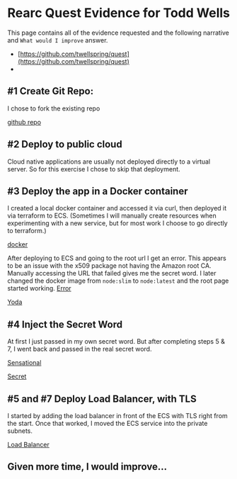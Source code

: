 # Rearc Quest Evidence for Todd Wells

This page contains all of the evidence requested and the following narrative and `What would I improve` answer.
- [https://github.com/twellspring/quest](https://github.com/twellspring/quest)
- 


## #1 Create Git Repo:
I chose to fork the existing repo 

[github repo]( images/quest-git-repo.png "github repo")


## #2 Deploy to public cloud
Cloud native applications are usually not deployed directly to a virtual server. So for this exercise I chose to skip that deployment.

## #3 Deploy the app in a Docker container
I created a local docker container and accessed it via curl, then deployed it via terraform to ECS. (Sometimes I will manually create resources when experimenting with a new service, but for most work I choose to go directly to terraform.)

[docker]( images/quest-docker.png "docker")

After deploying to ECS and going to the root url I get an error. This appears to be an issue with the x509 package not having the Amazon root CA. Manually accessing the URL that failed gives me the secret word. I later changed the docker image from `node:slim` to `node:latest` and the root page started working.
[Error]( images/quest-error.png "Error")

[Yoda]( images/quest-yoda.png "Yoda")


## #4 Inject the Secret Word
At first I just passed in my own secret word. But after completing steps 5 & 7, I went back and passed in the real secret word.

[Sensational]( images/quest-sensational.png "Sensational")

[Secret]( images/quest-secretword.png "Secret Word")


## #5 and #7 Deploy Load Balancer, with TLS
I started by adding the load balancer in front of the ECS with TLS right from the start. Once that worked, I moved the ECS service into the private subnets.

[Load Balancer]( images/quest-loadbalanced.png "Load Balanced")


## Given more time, I would improve…

